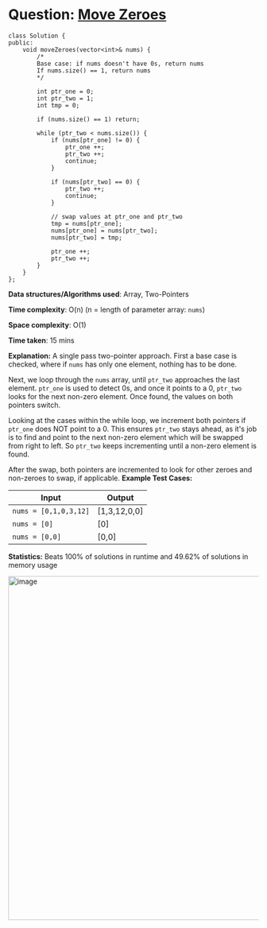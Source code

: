 <h1>Question: <a href="https://leetcode.com/problems/move-zeroes/description/">Move Zeroes</a></h1>

```
class Solution {
public:
    void moveZeroes(vector<int>& nums) {
        /* 
        Base case: if nums doesn't have 0s, return nums
        If nums.size() == 1, return nums
        */

        int ptr_one = 0;
        int ptr_two = 1;
        int tmp = 0;

        if (nums.size() == 1) return;

        while (ptr_two < nums.size()) {
            if (nums[ptr_one] != 0) {
                ptr_one ++;
                ptr_two ++;
                continue;
            }

            if (nums[ptr_two] == 0) {
                ptr_two ++;
                continue;
            }
            
            // swap values at ptr_one and ptr_two
            tmp = nums[ptr_one];
            nums[ptr_one] = nums[ptr_two];
            nums[ptr_two] = tmp;

            ptr_one ++;
            ptr_two ++;
        }
    }
};
```

**Data structures/Algorithms used**: Array, Two-Pointers

**Time complexity**: O(n) (n = length of parameter array: `nums`)

**Space complexity**: O(1)

**Time taken**: 15 mins

**Explanation:**
A single pass two-pointer approach. First a base case is checked, where if `nums` has only one element, nothing has to be done.

Next, we loop through the `nums` array, until `ptr_two` approaches the last element. `ptr_one` is used to detect 0s, and once it points to a 0, `ptr_two` looks for the next non-zero element. Once found, the values on both pointers switch.

Looking at the cases within the while loop, we increment both pointers if `ptr_one` does NOT point to a 0. This ensures `ptr_two` stays ahead, as it's job is to find and point to the next non-zero element which will be swapped from right to left. So `ptr_two` keeps incrementing until a non-zero element is found.

After the swap, both pointers are incremented to look for other zeroes and non-zeroes to swap, if applicable.
**Example Test Cases:**


| Input  | Output |
| ------------- | ------------- |
| <code>nums = [0,1,0,3,12]</code>  | [1,3,12,0,0] |
| <code>nums = [0]</code>  | [0] |
| <code>nums = [0,0]</code> | [0,0] |

**Statistics:** Beats 100% of solutions in runtime and 49.62% of solutions in memory usage

<img width="692" alt="image" src="https://github.com/user-attachments/assets/a29f0d98-6d90-4ecf-90a8-e2fac1e4ff6b" />


